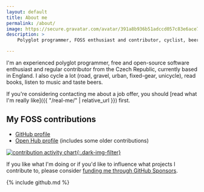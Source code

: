 ```yaml
---
layout: default
title: About me
permalink: /about/
image: https://secure.gravatar.com/avatar/391a8b936b51adccd057c83e6ace7241
description: >
    Polyglot programmer, FOSS enthusiast and contributor, cyclist, beer lover.

---
```


I'm an experienced polyglot programmer, free and open-source software
enthusiast and regular contributor from the Czech Republic, currently based in
England. I also cycle a lot (road, gravel, urban, fixed-gear, unicycle), read
books, listen to music and taste beers.

If you're considering contacting me about a job offer, you should [read what
I'm really like]({{ "/real-me/" | relative_url }}) first.

## My FOSS contributions

* [GitHub profile](https://github.com/liskin)
* [Open Hub profile](https://www.openhub.net/accounts/Liskni_si) (includes
  some older contributions)

[![contribution activity chart](https://ghchart.rshah.org/liskin){:.dark-img-filter}](https://github.com/liskin)

If you like what I'm doing or if you'd like to influence what projects I
contribute to, please consider [funding me through GitHub
Sponsors](https://github.com/sponsors/liskin).

{% include github.md %}
